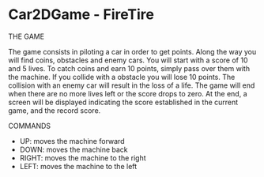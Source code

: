 # Car2DGame - FireTire

THE GAME

The game consists in piloting a car in order to get points. Along the way you will find coins, obstacles and enemy cars.
You will start with a score of 10 and 5 lives. To catch coins and earn 10 points, simply pass over them with the machine. 
If you collide with a obstacle you will lose 10 points. The collision with an enemy car will result in the loss of a life.
The game will end when there are no more lives left or the score drops to zero.
At the end, a screen will be displayed indicating the score established in the current game, and the record score.

COMMANDS

- UP: moves the machine forward
- DOWN: moves the machine back
- RIGHT: moves the machine to the right
- LEFT: moves the machine to the left
